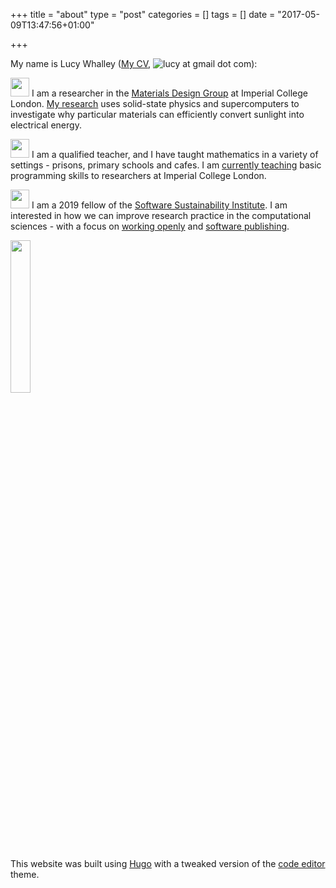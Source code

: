 +++
title = "about"
type = "post"
categories = []
tags = []
date = "2017-05-09T13:47:56+01:00"

+++

My name is Lucy Whalley ([My CV](../LW_resume.pdf), <img src="../images/email.png" alt="lucy at gmail dot com">): 

<img src="./images/lattice_icon.png" width="30" height="30"> I am a researcher in the [Materials Design Group](http://wmd-group.github.io/) at Imperial College London. [My research](http://lucydot.github.io/research/) uses solid-state physics and supercomputers to investigate why particular materials can efficiently convert sunlight into electrical energy.  

<img src="./images/teaching_icon.png" width="30" height="30"> I am a qualified teacher, and I have taught mathematics in a variety of settings - prisons, primary schools and cafes. I am [currently teaching](http://lucydot.github.io/teaching/) basic programming skills to researchers at Imperial College London.

<img src="./images/coding_icon.png" width="30" height="30"> I am a 2019 fellow of the [Software Sustainability Institute](https://software.ac.uk/about). I am interested in how we can improve research practice in the computational sciences - with a focus on [working openly](https://lucydot.github.io/open/) and [software publishing](https://lucydot.github.io/slides/SSI_0219/).

<img src="../images/lucydot.jpg" style="width: 25%">

This website was built using [Hugo](https://gohugo.io) with a tweaked version of the [code editor](https://github.com/aubm/hugo-code-editor-theme/) theme.
